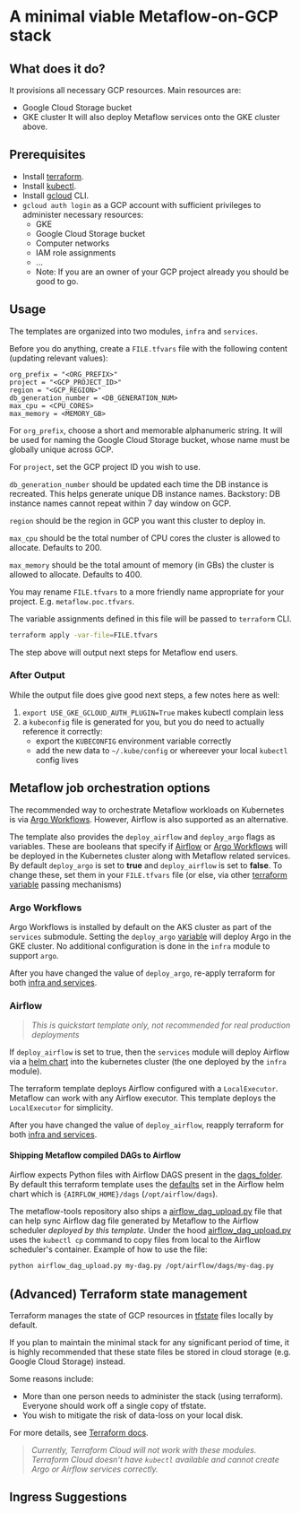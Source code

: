 # A minimal viable Metaflow-on-GCP stack

## What does it do?

It provisions all necessary GCP resources. Main resources are:

* Google Cloud Storage bucket
* GKE cluster
  It will also deploy Metaflow services onto the GKE cluster above.

## Prerequisites

* Install [terraform](https://learn.hashicorp.com/tutorials/terraform/install-cli).
* Install [kubectl](https://kubernetes.io/docs/tasks/tools/#kubectl).
* Install [gcloud](https://cloud.google.com/sdk/gcloud) CLI.
* `gcloud auth login` as a GCP account with sufficient privileges to administer necessary resources:
    * GKE
    * Google Cloud Storage bucket
    * Computer networks
    * IAM role assignments
    * ...
    * Note: If you are an owner of your GCP project already you should be good to go.

## Usage

The templates are organized into two modules, `infra` and `services`.

Before you do anything, create a `FILE.tfvars` file with the following content (updating relevant values):

    org_prefix = "<ORG_PREFIX>"
    project = "<GCP_PROJECT_ID>"
    region = "<GCP_REGION>"
    db_generation_number = <DB_GENERATION_NUM>
    max_cpu = <CPU_CORES>
    max_memory = <MEMORY_GB>

For `org_prefix`, choose a short and memorable alphanumeric string. It will be used for naming the Google Cloud Storage bucket, whose
name must be globally unique across GCP.

For `project`, set the GCP project ID you wish to use.

`db_generation_number` should be updated each time the DB instance is recreated. This helps generate unique DB instance
names.  Backstory: DB instance names cannot repeat within 7 day window on GCP.

`region` should be the region in GCP you want this cluster to deploy in.

`max_cpu` should be the total number of CPU cores the cluster is allowed to allocate. Defaults to 200.

`max_memory` should be the total amount of memory (in GBs) the cluster is allowed to allocate. Defaults to 400.

You may rename `FILE.tfvars` to a more friendly name appropriate for your project.  E.g. `metaflow.poc.tfvars`.

The variable assignments defined in this file will be passed to `terraform` CLI.

```bash
terraform apply -var-file=FILE.tfvars
```

The step above will output next steps for Metaflow end users.

### After Output

While the output file does give good next steps, a few notes here as well:

1. `export USE_GKE_GCLOUD_AUTH_PLUGIN=True` makes kubectl complain less
2. a `kubeconfig` file is generated for you, but you do need to actually reference it correctly:
    * export the `KUBECONFIG` environment variable correctly
    * add the new data to `~/.kube/config` or whereever your local `kubectl` config lives

## Metaflow job orchestration options

The recommended way to orchestrate Metaflow workloads on Kubernetes is via [Argo Workflows](https://docs.metaflow.org/going-to-production-with-metaflow/scheduling-metaflow-flows/scheduling-with-argo-workflows). However, Airflow is also supported as an alternative.

The template also provides the `deploy_airflow` and `deploy_argo` flags as variables. These are booleans that specify if [Airflow](https://airflow.apache.org/) or [Argo Workflows](https://argoproj.github.io/argo-workflows/) will be deployed in the Kubernetes cluster along with Metaflow related services. By default `deploy_argo` is set to __true__ and `deploy_airflow` is set to __false__.
To change these, set them in your `FILE.tfvars` file (or else, via other [terraform variable](https://www.terraform.io/language/values/variables) passing mechanisms)

### Argo Workflows

Argo Workflows is installed by default on the AKS cluster as part of the `services` submodule. Setting the `deploy_argo` [variable](./variables.tf) will deploy Argo in the GKE cluster. No additional configuration is done in the `infra` module to support `argo`.

After you have changed the value of `deploy_argo`, re-apply terraform for both [infra and services](#usage).

### Airflow

> _This is quickstart template only, not recommended for real production deployments_

If `deploy_airflow`  is set to true, then the `services` module will deploy Airflow via a [helm chart](https://airflow.apache.org/docs/helm-chart/stable/index.html) into the kubernetes cluster (the one deployed by the `infra` module).

The terraform template deploys Airflow configured with a `LocalExecutor`. Metaflow can work with any Airflow executor. This template deploys the `LocalExecutor` for simplicity.

After you have changed the value of `deploy_airflow`, reapply terraform for both [infra and services](#usage).

#### Shipping Metaflow compiled DAGs to Airflow

Airflow expects Python files with Airflow DAGS present in the [dags_folder](https://airflow.apache.org/docs/apache-airflow/2.2.0/configurations-ref.html#dags-folder). By default this terraform template uses the [defaults](https://airflow.apache.org/docs/helm-chart/stable/parameters-ref.html#airflow) set in the Airflow helm chart which is `{AIRFLOW_HOME}/dags` (`/opt/airflow/dags`).

The metaflow-tools repository also ships a [airflow_dag_upload.py](../../scripts/airflow_dag_upload.py) file that can help sync Airflow dag file generated by Metaflow to the Airflow scheduler _deployed by this template_. Under the hood [airflow_dag_upload.py](../../scripts/airflow_dag_upload.py) uses the `kubectl cp` command to copy files from local to the Airflow scheduler's container. Example of how to use the file:

```bash
python airflow_dag_upload.py my-dag.py /opt/airflow/dags/my-dag.py
```

## (Advanced) Terraform state management

Terraform manages the state of GCP resources in [tfstate](https://www.terraform.io/language/state) files locally by default.

If you plan to maintain the minimal stack for any significant period of time, it is highly
recommended that these state files be stored in cloud storage (e.g. Google Cloud Storage) instead.

Some reasons include:

* More than one person needs to administer the stack (using terraform). Everyone should work off
  a single copy of tfstate.
* You wish to mitigate the risk of data-loss on your local disk.

For more details, see [Terraform docs](https://www.terraform.io/language/settings/backends/configuration).

> _Currently, Terraform Cloud _will not work_ with these modules. Terraform Cloud doesn't have `kubectl` available and cannot create Argo or Airflow services correctly._

## Ingress Suggestions


